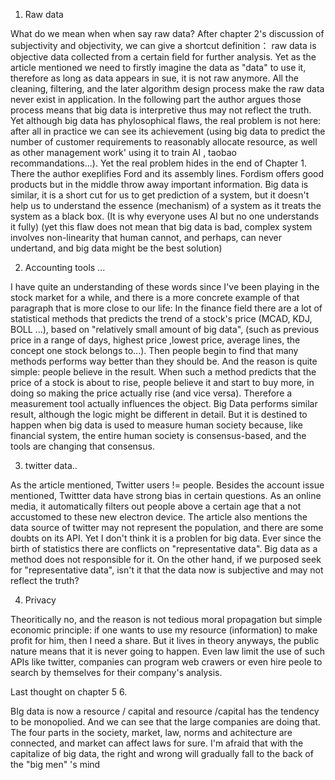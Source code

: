 1. Raw data

What do we mean when when say raw data? After chapter 2's discussion of subjectivity and objectivity, we can give a shortcut definition： raw data is objective data collected from a certain field for further analysis. Yet as the article mentioned we need to firstly imagine the data as "data" to use it, therefore as long as data appears in sue, it is not raw anymore. All the cleaning, filtering, and the later algorithm design process make the raw data never exist in application.
In the following part the author argues those process means that big data is interpretive thus may not reflect the truth. Yet although big data has phylosophical flaws, the real problem is not here: after all in practice we can see its achievement (using big data to predict the number of customer requirements to reasonably allocate resource, as well as other management work' using it to train AI , taobao recommandations...). Yet the real problem hides in the end of Chapter 1. There the author exeplifies Ford and its assembly lines. Fordism offers good products but in the middle throw away important information. Big data is similar, it is a short cut for us to get prediction of a system, but it doesn't help us to understand the essence (mechanism) of a system as it treats the system as a black box. (It is why everyone uses AI but no one understands it fully)
(yet this flaw does not mean that big data is bad, complex system involves non-linearity that human cannot, and perhaps, can never undertand, and big data might be the best solution)



2. Accounting tools ...

I have quite an understanding of these words since I've been playing in the stock market for a while, and there is a more concrete example of that paragraph that is more close to our life:
In the finance field there are a lot of statistical methods that predicts the trend of a stock's price (MCAD, KDJ, BOLL ...), based on "relatively small amount of big data", (such as previous price in a range of days, highest price ,lowest price, average lines, the concept one stock belongs to...). Then people begin to find that many methods performs way better than they should be. And the reason is quite simple: people believe in the result. When such a method predicts that the price of a stock is about to rise, people believe it and start to buy more, in doing so making the price actually rise (and vice versa). Therefore a measurement tool actually influences the object. Big Data performs similar result, although the logic might be different in detail. But it is destined to happen when big data is used to measure human society because, like financial system, the entire human society is consensus-based, and the tools are changing that consensus.



3. twitter data..

As the article mentioned, Twitter users != people. Besides the account issue mentioned, Twittter data have strong bias in certain questions. As an online media, it automatically filters out people above a certain age that a not accustomed to these new electron device. 
The article also mentions the data source of twitter may not represent the population, and there are some doubts on its API. Yet I don't think it is a problen for big data. Ever since the birth of statistics there are conflicts on "representative data". Big data as a method does not responsible for it. On the other hand, if we purposed seek for "representative data", isn't it that the data now is subjective and may not reflect the truth?




4. Privacy

Theoritically no, and the reason is not tedious moral propagation but simple economic principle: if one wants to use my resource (information) to make profit for him, then I need a share. But it lives in theory anyways, the public nature means that it is never going to happen. Even law limit the use of such APIs like twitter, companies can program web crawers or even hire peole to search by themselves for their company's analysis.



Last thought on chapter 5 6.

BIg data is now a resource / capital and resource /capital has the tendency to be monopolied. And we can see that the large companies are doing that. The four parts in the society, market, law, norms and achitecture are connected, and market can affect laws for sure. I'm afraid that with the capitalize of big data, the right and wrong will gradually fall to the back of the "big men" 's mind 


